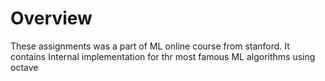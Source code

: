 # Overview 
These assignments was a part of ML online course from stanford. It contains Internal implementation for thr most famous ML algorithms using octave 